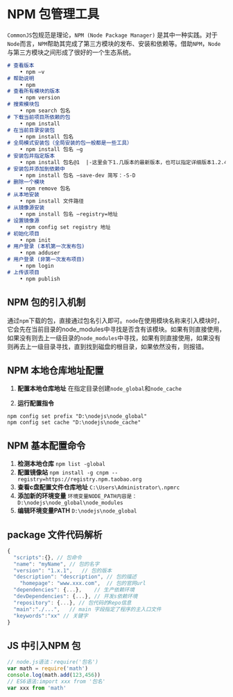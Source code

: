 # NPM  包管理工具

`CommonJS`包规范是理论，`NPM (Node Package Manager)` 是其中一种实践。对于`Node`而言，`NPM`帮助其完成了第三方模块的发布、安装和依赖等。借助`NPM`，`Node`与第三方模块之间形成了很好的一个生态系统。

~~~markdown
# 查看版本
	• npm –v
# 帮助说明
	• npm
# 查看所有模块的版本
	• npm version
# 搜索模块包
	• npm search 包名
# 下载当前项目所依赖的包
	• npm install
# 在当前目录安装包
	• npm install 包名
# 全局模式安装包（全局安装的包一般都是一些工具）
	• npm install 包名 –g
# 安装包并指定版本
	• npm install 包名@1	|-这里会下1.几版本的最新版本，也可以指定详细版本1.2.4....-| 
# 安装包并添加到依赖中
	• npm install 包名 –save-dev 简写：-S-D
# 删除一个模块
	• npm remove 包名
# 从本地安装
	• npm install 文件路径
# 从镜像源安装
	• npm install 包名 –registry=地址
# 设置镜像源
	• npm config set registry 地址
# 初始化项目
	• npm init
# 用户登录 (本机第一次发布包)
	• npm adduser
# 用户登录 (非第一次发布项目)
	• npm login
# 上传该项目
	• npm publish
~~~

## NPM 包的引入机制

通过`npm`下载的包，直接通过包名引入即可。`node`在使用模块名称来引入模块时，它会先在当前目录的node_modules中寻找是否含有该模块。如果有则直接使用，如果没有则去上一级目录的`node_modules`中寻找，如果有则直接使用，如果没有则再去上一级目录寻找，直到找到磁盘的根目录，如果依然没有，则报错。

## NPM 本地仓库地址配置

1. **配置本地仓库地址**
   在指定目录创建`node_global`和`node_cache`

2. **运行配置指令**

~~~nginx
npm config set prefix "D:\nodejs\node_global"
npm config set cache "D:\nodejs\node_cache"
~~~

## NPM 基本配置命令

1. **检测本地仓库**
   `npm list -global`
2. **配置镜像站**
   `npm install -g cnpm --registry=https://registry.npm.taobao.org`
3. **查看c盘配置文件仓库地址**
   `C:\Users\Administrator\.npmrc`
4. **添加新的环境变量**
   `环境变量NODE_PATH内容是：D:\nodejs\node_global\node_modules`
5. **编辑环境变量PATH**
   `D:\nodejs\node_global`


## package 文件代码解析

~~~javascript
{
  "scripts":{}, // 包命令
  "name": "myName",	// 包的名字
  "version": "1.x.1",	// 包的版本
  "description": "description",	// 包的描述
	"homepage": "www.xxx.com",	// 包的官网url
  "dependencies": {...},	// 生产依赖环境
  "devDependencies": {...},	// 开发s依赖环境
  "repository": {...}, // 包代码的Repo信息
  "main":"./...",	// main 字段指定了程序的主入口文件
  "keywords":"xx" // 关键字
}
~~~

## JS 中引入NPM 包

~~~javascript
// node.js语法：require('包名')
var math = require('math')
console.log(math.add(123,456))
// ES6语法:import xxx from '包名'
var xxx from 'math'
~~~

